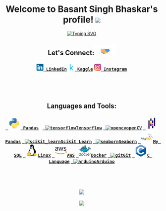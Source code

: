 <h1 align="center">
  Welcome to Basant Singh Bhaskar's profile!
  <img src="https://media.giphy.com/media/hvRJCLFzcasrR4ia7z/giphy.gif" width="30">
</h1>
<!-- Typing SVG by DenverCoder1 - https://github.com/DenverCoder1/readme-typing-svg -->
<p align="center">
<a href="https://git.io/typing-svg"><img src="https://readme-typing-svg.demolab.com?size=27&pause=1000&center=true&vCenter=true&width=700&lines=Data+Scientist+by+Profession+%F0%9F%98%8E;Mechatronics+Engineer+by+Education+%F0%9F%A4%96;Experienced+Automotive+Product+Lead+%F0%9F%8F%8E%EF%B8%8F;apt+update+%26+apt+upgrade+-y+in+Loop+%F0%9F%94%81" alt="Typing SVG" /></a>
</p>

<h2 align="center">Let's Connect:<img src="img\handshake.gif" height="32px"></h2>


<h3 align="center">
  <code><a href="https://www.linkedin.com/in/basantsinghbhaskar/" title="LinkedIn Profile"><img height="22" width="22" src="img\linkedin.svg"> LinkedIn</a></code>
  <code><a href="https://www.kaggle.com/basantsinghbhaskar/" title="kaggle Profile"><img height="22" width="22" src="img\kaggle.svg"> Kaggle</a></code>
  <code><a href="https://www.instagram.com/basant_singh_bhaskar/" title="Instagram Profile"><img height="22" width="22" src="img\instagram.svg"> Instagram</a></code>
</h3>

<br><br><br>

<h2 align="center">Languages and Tools:</h2>
<h3 align="center"> 
  <code><a href="https://www.python.org" target="_blank" rel="noreferrer"> <img src="https://raw.githubusercontent.com/devicons/devicon/master/icons/python/python-original.svg" alt="python" width="40" height="40"/> Pandas</a> </code>
  <code><a href="https://www.tensorflow.org" target="_blank" rel="noreferrer"> <img src="https://www.vectorlogo.zone/logos/tensorflow/tensorflow-icon.svg" alt="tensorflow" width="40" height="40"/>Tensorflow</a></code>
  <code><a href="https://opencv.org/" target="_blank" rel="noreferrer"> <img src="https://www.vectorlogo.zone/logos/opencv/opencv-icon.svg" alt="opencv" width="40" height="40"/>openCV</a></code>
  <code><a href="https://pandas.pydata.org/" target="_blank" rel="noreferrer"> <img src="https://raw.githubusercontent.com/devicons/devicon/2ae2a900d2f041da66e950e4d48052658d850630/icons/pandas/pandas-original.svg" alt="pandas" width="40" height="40"/>Pandas</a></code>
  <code><a href="https://scikit-learn.org/" target="_blank" rel="noreferrer"> <img src="https://upload.wikimedia.org/wikipedia/commons/0/05/Scikit_learn_logo_small.svg" alt="scikit_learn" width="40" height="40"/>Scikit Learn</a></code> 
  <code><a href="https://seaborn.pydata.org/" target="_blank" rel="noreferrer"> <img src="https://seaborn.pydata.org/_images/logo-mark-lightbg.svg" alt="seaborn" width="40" height="40"/>Seaborn</a></code>
  <code><a href="https://www.mysql.com/" target="_blank" rel="noreferrer"> <img src="https://raw.githubusercontent.com/devicons/devicon/master/icons/mysql/mysql-original-wordmark.svg" alt="mysql" width="40" height="40"/>My SQL</a></code>
  <code><a href="https://www.linux.org/" target="_blank" rel="noreferrer"> <img src="https://raw.githubusercontent.com/devicons/devicon/master/icons/linux/linux-original.svg" alt="linux" width="40" height="40"/>Linux</a></code>
  <code><a href="https://aws.amazon.com" target="_blank" rel="noreferrer"> <img src="https://raw.githubusercontent.com/devicons/devicon/master/icons/amazonwebservices/amazonwebservices-original-wordmark.svg" alt="aws" width="40" height="40"/>AWS</a></code>
  <code><a href="https://www.docker.com/" target="_blank" rel="noreferrer"> <img src="https://raw.githubusercontent.com/devicons/devicon/master/icons/docker/docker-original-wordmark.svg" alt="docker" width="40" height="40"/>Docker</a></code>
  <code><a href="https://git-scm.com/" target="_blank" rel="noreferrer"> <img src="https://www.vectorlogo.zone/logos/git-scm/git-scm-icon.svg" alt="git" width="40" height="40"/>Git</a></code>
  <code><a href="https://www.cprogramming.com/" target="_blank" rel="noreferrer"> <img src="https://raw.githubusercontent.com/devicons/devicon/master/icons/c/c-original.svg" alt="c" width="40" height="40"/>C Language</a></code>
  <code><a href="https://www.arduino.cc/" target="_blank" rel="noreferrer"> <img src="https://cdn.worldvectorlogo.com/logos/arduino-1.svg" alt="arduino" width="40" height="40"/>Arduino</a></code>
</h3> <br> <br> <br>

<p align = "center">
  <img src = "https://github-readme-stats.vercel.app/api?username=b-s-b&show_icons=true&theme=dark" width = 700 /><br><br>
  <img src = "https://github-readme-streak-stats.herokuapp.com/?user=b-s-b&theme=dark&hide_border=true" width = 700 />
</p>
